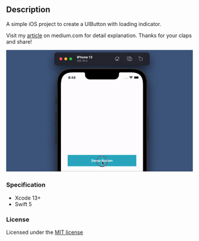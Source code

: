 ## Description
A simple iOS project to create a UIButton with loading indicator.

Visit my [article](https://betterprogramming.pub) on medium.com for detail explanation. Thanks for your claps and share!

![screenshot](screenshot.gif)

### Specification

- Xcode 13+
- Swift 5


### License
Licensed under the [MIT license](http://opensource.org/licenses/MIT)

